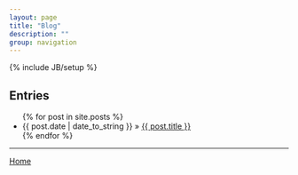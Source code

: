```yaml
---
layout: page
title: "Blog"
description: ""
group: navigation
---
```

{% include JB/setup %}

Entries
-------

<ul class="posts">
  {% for post in site.posts %}
    <li><span>{{ post.date | date_to_string }}</span> &raquo; <a href="{{ BASE_PATH }}{{ post.url }}">{{ post.title }}</a></li>
  {% endfor %}
</ul>

***

[Home](/)
